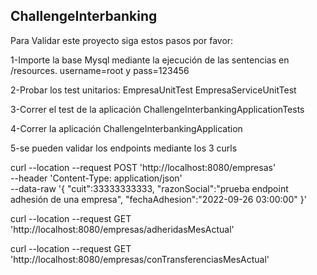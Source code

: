 ## ChallengeInterbanking

Para Validar este proyecto siga estos pasos por favor:

1-Importe la base Mysql mediante la ejecución de las sentencias en /resources. username=root y pass=123456	

2-Probar los test unitarios:
  EmpresaUnitTest
  EmpresaServiceUnitTest

3-Correr el test de la aplicación ChallengeInterbankingApplicationTests

4-Correr la aplicación ChallengeInterbankingApplication 

5-se pueden validar los endpoints mediante los 3 curls

curl --location --request POST 'http://localhost:8080/empresas' \
--header 'Content-Type: application/json' \
--data-raw '{
"cuit":33333333333,
"razonSocial":"prueba endpoint adhesión de una empresa",
"fechaAdhesion":"2022-09-26 03:00:00"
}'

curl --location --request GET 'http://localhost:8080/empresas/adheridasMesActual'

curl --location --request GET 'http://localhost:8080/empresas/conTransferenciasMesActual'


